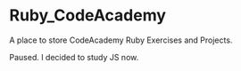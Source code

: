 # Ruby_CodeAcademy

A place to store CodeAcademy Ruby Exercises and Projects.


Paused. I decided to study JS now.
